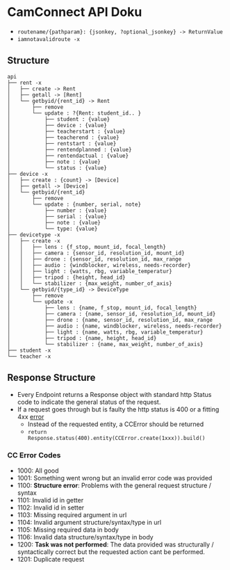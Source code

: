 # CamConnect API Doku

- `routename/{pathparam}: {jsonkey, ?optional_jsonkey} -> ReturnValue`
- `iamnotavalidroute -x`
## Structure

```
api
├── rent -x
│   ├── create -> Rent
│   ├── getall -> [Rent]
│   └── getbyid/{rent_id} -> Rent
│       ├── remove
│       └── update : ?{Rent: student_id.. }
│           ├── student : {value}
│           ├── device : {value}
│           ├── teacherstart : {value}
│           ├── teacherend : {value}
│           ├── rentstart : {value}
│           ├── rentendplanned : {value}
│           ├── rentendactual : {value}
│           ├── note : {value}
│           └── status : {value}
├── device -x
│   ├── create : {count} -> [Device]
│   ├── getall -> [Device]
│   └── getbyid/{rent_id}
│       ├── remove
│       └── update : {number, serial, note}
│           ├── number : {value}
│           ├── serial : {value}
│           ├── note : {value}
│           └── type: {value}
├── devicetype -x
│   ├── create -x
│   │   ├── lens : {f_stop, mount_id, focal_length}
│   │   ├── camera : {sensor_id, resolution_id, mount_id}
│   │   ├── drone : {sensor_id, resolution_id, max_range
│   │   ├── audio : {windblocker, wireless, needs-recorder}
│   │   ├── light : {watts, rbg, variable_temperatur}
│   │   ├── tripod : {height, head_id}
│   │   └── stabilizer : {max_weight, number_of_axis}
│   └── getbyid/{type_id} -> DeviceType
│       ├── remove
│       └── update -x
│           ├── lens : {name, f_stop, mount_id, focal_length}
│           ├── camera : {name, sensor_id, resolution_id, mount_id}
│           ├── drone : {name, sensor_id, resolution_id, max_range
│           ├── audio : {name, windblocker, wireless, needs-recorder}
│           ├── light : {name, watts, rbg, variable_temperatur}
│           ├── tripod : {name, height, head_id}
│           └── stabilizer : {name, max_weight, number_of_axis}
├── student -x
└── teacher -x
```

## Response Structure

- Every Endpoint returns a Response object with standard http Status code to indicate the general status of the request.
- If a request goes through but is faulty the http status is 400 or a fitting 4xx [error](https://developer.mozilla.org/en-US/docs/Web/HTTP/Status)
  - Instead of the requested entity, a CCError should be returned
  - `return Response.status(400).entity(CCError.create(1xxx)).build()`

### CC Error Codes

- 1000: All good
- 1001: Something went wrong but an invalid error code was provided
- 1100: **Structure error**: Problems with the general request structure / syntax
- 1101: Invalid id in getter
- 1102: Invalid id in setter
- 1103: Missing required argument in url
- 1104: Invalid argument structure/syntax/type in url
- 1105: Missing required data in body
- 1106: Invalid data structure/syntax/type in body
- 1200: **Task was not performed**: The data provided was structurally / syntactically correct but the requested action cant be performed.
- 1201: Duplicate request